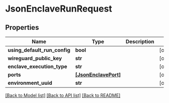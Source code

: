 # JsonEnclaveRunRequest


## Properties
Name | Type | Description | Notes
------------ | ------------- | ------------- | -------------
**using_default_run_config** | **bool** |  | [optional] 
**wireguard_public_key** | **str** |  | [optional] 
**enclave_execution_type** | **str** |  | [optional] 
**ports** | [**[JsonEnclavePort]**](JsonEnclavePort.md) |  | [optional] 
**environment_uuid** | **str** |  | [optional] 

[[Back to Model list]](../README.md#documentation-for-models) [[Back to API list]](../README.md#documentation-for-api-endpoints) [[Back to README]](../README.md)


